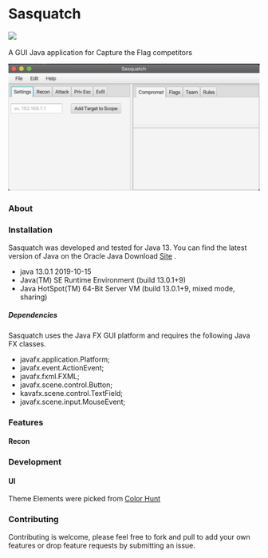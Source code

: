 # Sasquatch 
![](https://travis-ci.com/tcbutler320/Sasquatch.svg?branch=master) 


A GUI Java application for Capture the Flag competitors

![](assets/images/sasquatch-redWoods-v0.01.png)


### About 

### Installation 
Sasquatch was developed and tested for Java 13. You can find the latest version of Java on the Oracle Java Download [Site](https://www.java.com/en/download/) . 
+ java 13.0.1 2019-10-15
+ Java(TM) SE Runtime Environment (build 13.0.1+9)
+ Java HotSpot(TM) 64-Bit Server VM (build 13.0.1+9, mixed mode, sharing)

##### Dependencies 
Sasquatch uses the Java FX GUI platform and requires the following Java FX classes.

 + javafx.application.Platform;
 + javafx.event.ActionEvent;
 + javafx.fxml.FXML;
 + javafx.scene.control.Button;
 + kavafx.scene.control.TextField;
 + javafx.scene.input.MouseEvent;

### Features

#### Recon

### Development

#### UI 
Theme Elements were picked from [Color Hunt](https://colorhunt.com/)


### Contributing 
Contributing is welcome, please feel free to fork and pull to add your own features or drop feature requests by submitting an issue. 
